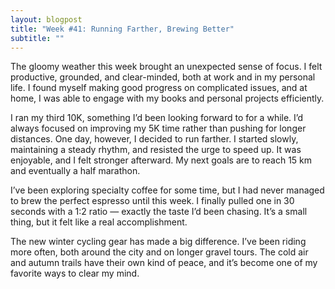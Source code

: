 ```yaml
---
layout: blogpost
title: "Week #41: Running Farther, Brewing Better"
subtitle: ""
---
```


The gloomy weather this week brought an unexpected sense of focus. I felt productive, grounded, and clear-minded, both at work and in my personal life. I found myself making good progress on complicated issues, and at home, I was able to engage with my books and personal projects efficiently.

I ran my third 10K, something I’d been looking forward to for a while. I’d always focused on improving my 5K time rather than pushing for longer distances. One day, however, I decided to run farther. I started slowly, maintaining a steady rhythm, and resisted the urge to speed up. It was enjoyable, and I felt stronger afterward. My next goals are to reach 15 km and eventually a half marathon.

I’ve been exploring specialty coffee for some time, but I had never managed to brew the perfect espresso until this week. I finally pulled one in 30 seconds with a 1:2 ratio — exactly the taste I’d been chasing. It’s a small thing, but it felt like a real accomplishment.

The new winter cycling gear has made a big difference. I’ve been riding more often, both around the city and on longer gravel tours. The cold air and autumn trails have their own kind of peace, and it’s become one of my favorite ways to clear my mind.